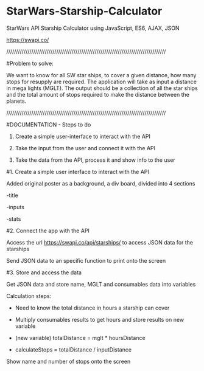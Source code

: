 # StarWars-Starship-Calculator
StarWars API Starship Calculator using JavaScript, ES6, AJAX, JSON

https://swapi.co/  

///////////////////////////////////////////////////////////////////////////////////

#Problem to solve:

We want to know for all SW star ships, to cover a given distance, how many stops for resupply are required.
The application will take as input a distance in mega lights (MGLT).
The output should be a collection of all the star ships and the total amount of stops required to make the distance between the planets.


///////////////////////////////////////////////////////////////////////////////////

#DOCUMENTATION - Steps to do

1. Create a simple user-interface to interact with the API

2. Take the input from the user and connect it with the API

3. Take the data from the API, process it and show info to the user


#1. Create a simple user interface to interact with the API

Added original poster as a background, a div board, divided into 4 sections

-title

-inputs

-stats

#2. Connect the app with the API

Access the url https://swapi.co/api/starships/ to access JSON data for the starships

Send JSON data to an specific function to print onto the screen

#3. Store and access the data

Get JSON data and store name, MGLT and consumables data into variables

Calculation steps:

- Need to know the total distance in hours a starship can cover 

- Multiply consumables results to get hours and store results on new variable 

- (new variable) totalDistance = mglt * hoursDistance

- calculateStops = totalDistance / inputDistance

Show name and number of stops onto the screen

